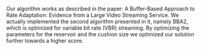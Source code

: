 Our algorithm works as described in the paper: A Buffer-Based Approach to Rate Adaptation: Evidence from a Large Video Streaming Service. 
We actually implemented the second algorithm presented in it, namely BBA2, which is optimized for variable bit rate (VBR) streaming. 
By optimizing the parameters for the reservoir and the cushion size we optimized our solution further towards a higher score. 

